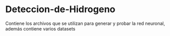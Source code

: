 # Deteccion-de-Hidrogeno
Contiene los archivos que se utilizan para generar y probar la red neuronal, además contiene varios datasets
